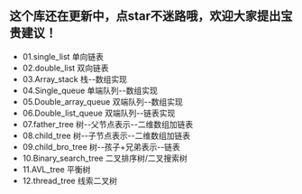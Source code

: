 ## 这个库还在更新中，点star不迷路哦，欢迎大家提出宝贵建议！

- 01.single_list                     单向链表
- 02.double_list                     双向链表
- 03.Array_stack                     栈--数组实现
- 04.Single_queue                    单端队列--数组实现
- 05.Double_array_queue              双端队列--数组实现
- 06.Double_list_queue               双端队列--链表实现
- 07.father_tree                     树--父节点表示--二维数组加链表
- 08.child_tree                      树--子节点表示--二维数组加链表
- 09.child_bro_tree                  树--孩子+兄弟表示--链表
- 10.Binary_search_tree              二叉排序树/二叉搜索树
- 11.AVL_tree                        平衡树
- 12.thread_tree                     线索二叉树








